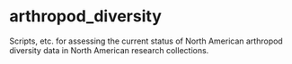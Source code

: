# arthropod_diversity
Scripts, etc. for assessing the current status of North American arthropod diversity data in North American research collections.

